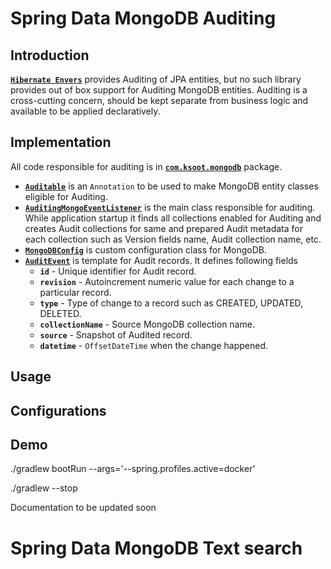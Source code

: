 # Spring Data MongoDB Auditing

## Introduction
[**`Hibernate Envers`**](https://hibernate.org/orm/envers) provides Auditing of JPA entities,
but no such library provides out of box support for Auditing MongoDB entities.
Auditing is a cross-cutting concern, should be kept separate from business logic and available to be applied
declaratively.

## Implementation
All code responsible for auditing is in [**`com.ksoot.mongodb`**](src/main/java/com/ksoot/mongodb) package.
* [**`Auditable`**](src/main/java/com/ksoot/mongodb/Auditable.java) is an `Annotation` to be used to make MongoDB entity classes eligible for Auditing.
* [**`AuditingMongoEventListener`**](src/main/java/com/ksoot/mongodb/AuditingMongoEventListener.java) is the main class
  responsible for auditing. While application startup it finds all collections enabled for Auditing and creates Audit collections for same 
  and prepared Audit metadata for each collection such as Version fields name, Audit collection name, etc.
* [**`MongoDBConfig`**](src/main/java/com/ksoot/mongodb/MongoDBConfig.java) is custom configuration class for MongoDB.
* [**`AuditEvent`**](src/main/java/com/ksoot/mongodb/AuditEvent.java) is template for Audit records. It defines following fields
  * **`id`** - Unique identifier for Audit record.
  * **`revision`** - Autoincrement numeric value for each change to a particular record.
  * **`type`** - Type of change to a record such as CREATED, UPDATED, DELETED.
  * **`collectionName`** - Source MongoDB collection name.
  * **`source`** - Snapshot of Audited record.
  * **`datetime`** - `OffsetDateTime` when the change happened.

## Usage

## Configurations


## Demo


./gradlew bootRun --args='--spring.profiles.active=docker'

./gradlew --stop

Documentation to be updated soon

# Spring Data MongoDB Text search